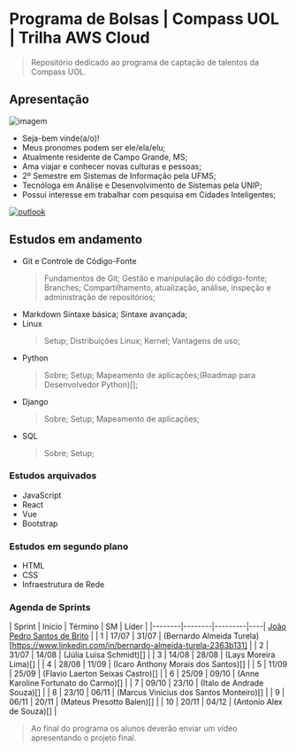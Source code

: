 # Programa de Bolsas | Compass UOL | Trilha AWS Cloud

> Repositório dedicado ao programa de captação de talentos da Compass UOL.

## Apresentação

![imagem]()

- Seja-bem vinde(a/o)!
- Meus pronomes podem ser ele/ela/elu;
- Atualmente residente de Campo Grande, MS;
- Ama viajar e conhecer novas culturas e pessoas;
- 2º Semestre em Sistemas de Informação pela UFMS;
- Tecnóloga em Análise e Desenvolvimento de Sistemas pela UNIP;
- Possui interesse em trabalhar com pesquisa em Cidades Inteligentes;

[![outlook](https://img.shields.io/badge/Microsoft_Outlook-0078D4?style=for-the-badge&logo=microsoft-outlook&logoColor=white
)](camila.budke.pb@compasso.com.br)

## Estudos em andamento

- Git e Controle de Código-Fonte
    > Fundamentos de Git; Gestão e manipulação do código-fonte; Branches; Compartilhamento, atualização, análise, inspeção e administração de repositórios; 
- Markdown Sintaxe básica; Sintaxe avançada;
- Linux
    > Setup; Distribuições Linux; Kernel; Vantagens de uso;
- Python
    > Sobre; Setup; Mapeamento de aplicações;(Roadmap para Desenvolvedor Python)[];
- Django
    > Sobre; Setup; Mapeamento de aplicações;
- SQL
    > Sobre; Setup;

### Estudos arquivados

- JavaScript
- React
- Vue
- Bootstrap

### Estudos em segundo plano

- HTML
- CSS
- Infraestrutura de Rede

### Agenda de Sprints

| Sprint | Início | Término | SM | Líder              |
|--------|--------|---------|----| [João Pedro Santos de Brito](https://github.com/brito219) |
| 1 | 17/07 | 31/07 | (Bernardo Almeida Turela)[https://www.linkedin.com/in/bernardo-almeida-turela-2363b131] |
| 2 | 31/07 | 14/08 | (Júlia Luisa Schmidt)[] |
| 3 | 14/08 | 28/08 | (Lays Moreira Lima)[] |
| 4 | 28/08 | 11/09 | (Icaro Anthony Morais dos Santos)[] |
| 5 | 11/09 | 25/09 | (Flavio Laerton Seixas Castro)[] |
| 6 | 25/09 | 09/10 | (Anne Karoline Fortunato do Carmo)[] |
| 7 | 09/10 | 23/10 | (Italo de Andrade Souza)[] |
| 8 | 23/10 | 06/11 | (Marcus Vinicius dos Santos Monteiro)[] |
| 9 | 06/11 | 20/11 | (Mateus Presotto Balen)[] |
| 10 | 20/11 | 04/12 | (Antonio Alex de Souza)[] |

> Ao final do programa os alunos deverão enviar um vídeo apresentando o projeto final.

